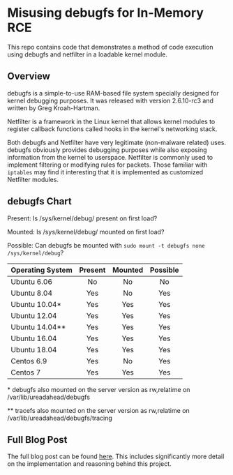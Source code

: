 # Misusing debugfs for In-Memory RCE

This repo contains code that demonstrates a method of code execution using debugfs and netfilter in a loadable kernel module.

## Overview

debugfs is a simple-to-use RAM-based file system specially designed for kernel debugging purposes. It was released with version 2.6.10-rc3 and written by Greg Kroah-Hartman.

Netfilter is a framework in the Linux kernel that allows kernel modules to register callback functions called hooks in the kernel's networking stack.

Both debugfs and Netfilter have very legitimate (non-malware related) uses. debugfs obviously provides debugging purposes while also exposing information from the kernel to userspace. Netfilter is commonly used to implement filtering or modifying rules for packets. Those familiar with `iptables` may find it interesting that it is implemented as customized Netfilter modules.

## debugfs Chart

Present: Is /sys/kernel/debug/ present on first load?

Mounted: Is /sys/kernel/debug/ mounted on first load?

Possible: Can debugfs be mounted with `sudo mount -t debugfs none /sys/kernel/debug`?

| Operating System | Present | Mounted | Possible |
|:-----------------|:-------:|:-------:|:--------:|
| Ubuntu 6.06      | No      | No      | No       |
| Ubuntu 8.04      | Yes     | No      | Yes      |
| Ubuntu 10.04\*    | Yes     | Yes     | Yes      |
| Ubuntu 12.04     | Yes     | Yes     | Yes      |
| Ubuntu 14.04\*\*   | Yes     | Yes     | Yes      |
| Ubuntu 16.04     | Yes     | Yes     | Yes      |
| Ubuntu 18.04     | Yes     | Yes     | Yes      |
| Centos 6.9       | Yes     | No      | Yes      |
| Centos 7         | Yes     | Yes     | Yes      |

\* debugfs also mounted on the server version as rw,relatime on /var/lib/ureadahead/debugfs

\*\* tracefs also mounted on the server version as rw,relatime on /var/lib/ureadahead/debugfs/tracing

## Full Blog Post

The full blog post can be found [here](https://nbulischeck.io/posts/misusing-debugfs-for-in-memory-rce). This includes significantly more detail on the implementation and reasoning behind this project.
